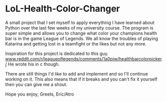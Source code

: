LoL-Health-Color-Changer
========================

A small project that I set myself to apply everything I have learned about Python over the last few weeks of my university course. 
The program is super simple and allows you to change what color your champions health bar is in the game League of Legends. 
We all know the troubles of playing Katarina and getting lost in a teamfight or the likes but not any more. 

Inspiration for this project is dedicated to this guy. 
www.reddit.com/r/leagueoflegends/comments/1a0piw/healthbarcolorpicker/
He wrote his in c though. 

There are still things I'd like to add and implement and so I'll continue working on it. This also means that if it breaks
and you can't fix it yourself then you can give me a shout. 

Hope you enjoy,
Greets,
Eric/Atro
